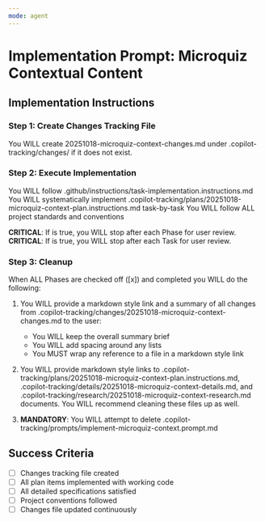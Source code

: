 ```yaml
---
mode: agent
---
```


<!-- markdownlint-disable-file -->

# Implementation Prompt: Microquiz Contextual Content

## Implementation Instructions

### Step 1: Create Changes Tracking File

You WILL create 20251018-microquiz-context-changes.md under .copilot-tracking/changes/ if it does not exist.

### Step 2: Execute Implementation

You WILL follow .github/instructions/task-implementation.instructions.md
You WILL systematically implement .copilot-tracking/plans/20251018-microquiz-context-plan.instructions.md task-by-task
You WILL follow ALL project standards and conventions

**CRITICAL**: If is true, you WILL stop after each Phase for user review.
**CRITICAL**: If is true, you WILL stop after each Task for user review.

### Step 3: Cleanup

When ALL Phases are checked off ([x]) and completed you WILL do the following:

1. You WILL provide a markdown style link and a summary of all changes from .copilot-tracking/changes/20251018-microquiz-context-changes.md to the user:
   - You WILL keep the overall summary brief
   - You WILL add spacing around any lists
   - You MUST wrap any reference to a file in a markdown style link

2. You WILL provide markdown style links to .copilot-tracking/plans/20251018-microquiz-context-plan.instructions.md, .copilot-tracking/details/20251018-microquiz-context-details.md, and .copilot-tracking/research/20251018-microquiz-context-research.md documents. You WILL recommend cleaning these files up as well.
3. **MANDATORY**: You WILL attempt to delete .copilot-tracking/prompts/implement-microquiz-context.prompt.md

## Success Criteria

- [ ] Changes tracking file created
- [ ] All plan items implemented with working code
- [ ] All detailed specifications satisfied
- [ ] Project conventions followed
- [ ] Changes file updated continuously
